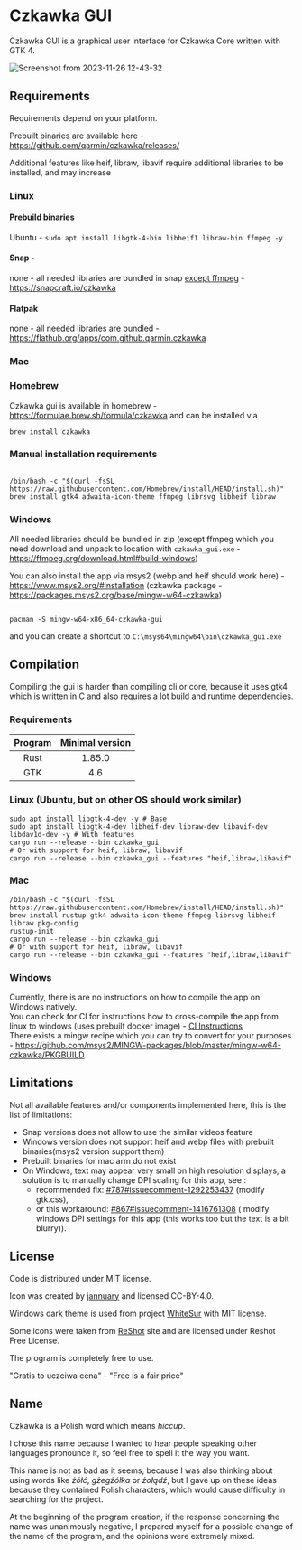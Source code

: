 # Czkawka GUI

Czkawka GUI is a graphical user interface for Czkawka Core written with GTK 4.

![Screenshot from 2023-11-26 12-43-32](https://github.com/qarmin/czkawka/assets/41945903/722ed490-0be1-4dac-bcfc-182a4d0787dc)

## Requirements

Requirements depend on your platform.

Prebuilt binaries are available here - https://github.com/qarmin/czkawka/releases/

Additional features like heif, libraw, libavif require additional libraries to be installed, and may increase

### Linux

#### Prebuild binaries

Ubuntu - `sudo apt install libgtk-4-bin libheif1 libraw-bin ffmpeg -y`

#### Snap -

none - all needed libraries are bundled in
snap [except ffmpeg](https://github.com/snapcrafters/ffmpeg/issues/73)  - https://snapcraft.io/czkawka

#### Flatpak

none - all needed libraries are bundled - https://flathub.org/apps/com.github.qarmin.czkawka

### Mac

### Homebrew

Czkawka gui is available in homebrew - https://formulae.brew.sh/formula/czkawka and can be installed via

```
brew install czkawka
```

### Manual installation requirements

```

/bin/bash -c "$(curl -fsSL https://raw.githubusercontent.com/Homebrew/install/HEAD/install.sh)"
brew install gtk4 adwaita-icon-theme ffmpeg librsvg libheif libraw

```

### Windows

All needed libraries should be bundled in zip (except ffmpeg which you need download and unpack to location
with `czkawka_gui.exe` - https://ffmpeg.org/download.html#build-windows)

You can also install the app via msys2 (webp and heif should work here) - https://www.msys2.org/#installation (czkawka
package - https://packages.msys2.org/base/mingw-w64-czkawka)

```

pacman -S mingw-w64-x86_64-czkawka-gui

```

and you can create a shortcut to `C:\msys64\mingw64\bin\czkawka_gui.exe`

## Compilation

Compiling the gui is harder than compiling cli or core, because it uses gtk4 which is written in C and also requires a
lot build and runtime dependencies.

### Requirements

| Program | Minimal version |
|:-------:|:---------------:|
|  Rust   |     1.85.0      |
|   GTK   |       4.6       |

### Linux (Ubuntu, but on other OS should work similar)

```shell
sudo apt install libgtk-4-dev -y # Base
sudo apt install libgtk-4-dev libheif-dev libraw-dev libavif-dev libdav1d-dev -y # With features
cargo run --release --bin czkawka_gui
# Or with support for heif, libraw, libavif
cargo run --release --bin czkawka_gui --features "heif,libraw,libavif"
```

### Mac

```shell
/bin/bash -c "$(curl -fsSL https://raw.githubusercontent.com/Homebrew/install/HEAD/install.sh)"
brew install rustup gtk4 adwaita-icon-theme ffmpeg librsvg libheif libraw pkg-config
rustup-init
cargo run --release --bin czkawka_gui
# Or with support for heif, libraw, libavif
cargo run --release --bin czkawka_gui --features "heif,libraw,libavif"
```

### Windows

Currently, there is are no instructions on how to compile the app on Windows natively.</br>
You can check for CI for instructions how to cross-compile the app from linux to windows (uses prebuilt docker
image) - [CI Instructions](../.github/workflows/windows.yml)</br>
There exists a mingw recipe which you can try to convert for your
purposes - https://github.com/msys2/MINGW-packages/blob/master/mingw-w64-czkawka/PKGBUILD

## Limitations

Not all available features and/or components implemented here, this is the list of limitations:

- Snap versions does not allow to use the similar videos feature
- Windows version does not support heif and webp files with prebuilt binaries(msys2 version support them)
- Prebuilt binaries for mac arm do not exist
- On Windows, text may appear very small on high resolution displays, a solution is to manually change DPI scaling for
  this app, see :
    - recommended
      fix: [#787#issuecomment-1292253437](https://github.com/qarmin/czkawka/issues/787#issuecomment-1292253437) (modify
      gtk.css),
    - or this
      workaround: [#867#issuecomment-1416761308](https://github.com/qarmin/czkawka/issues/863#issuecomment-1416761308) (
      modify windows DPI settings for this app (this works too but the text is a bit blurry)).

## License

Code is distributed under MIT license.

Icon was created by [jannuary](https://github.com/jannuary) and licensed CC-BY-4.0.

Windows dark theme is used from project [WhiteSur](https://github.com/slypy/whitesur-gtk4-theme) with MIT license.

Some icons were taken from [ReShot](https://www.reshot.com) site and are licensed under Reshot Free License.

The program is completely free to use.

"Gratis to uczciwa cena" - "Free is a fair price"

## Name

Czkawka is a Polish word which means _hiccup_.

I chose this name because I wanted to hear people speaking other languages pronounce it, so feel free to spell it the
way you want.

This name is not as bad as it seems, because I was also thinking about using words like _żółć_, _gżegżółka_ or _żołądź_,
but I gave up on these ideas because they contained Polish characters, which would cause difficulty in searching for the
project.

At the beginning of the program creation, if the response concerning the name was unanimously negative, I prepared
myself
for a possible change of the name of the program, and the opinions were extremely mixed.
